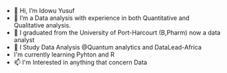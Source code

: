 - 👋 Hi, I’m Idowu Yusuf
- 👀 I’m a Data analysis with experience in both Quantitative and Qualitative analysis.
- 🌱 I graduated from the University of Port-Harcourt (B,Pharm) now a data analyst
- 💞️ I Study Data Analysis @Quantum analytics and DataLead-Africa
-    I'm currently learning Pyhton and R
- 📫 I'm Interested in anything that concern Data
<!---
Idowu-Yusuf/Idowu-Yusuf is a ✨ special ✨ repository because its `README.md` (this file) appears on your GitHub profile.
You can click the Preview link to take a look at your changes.
--->
